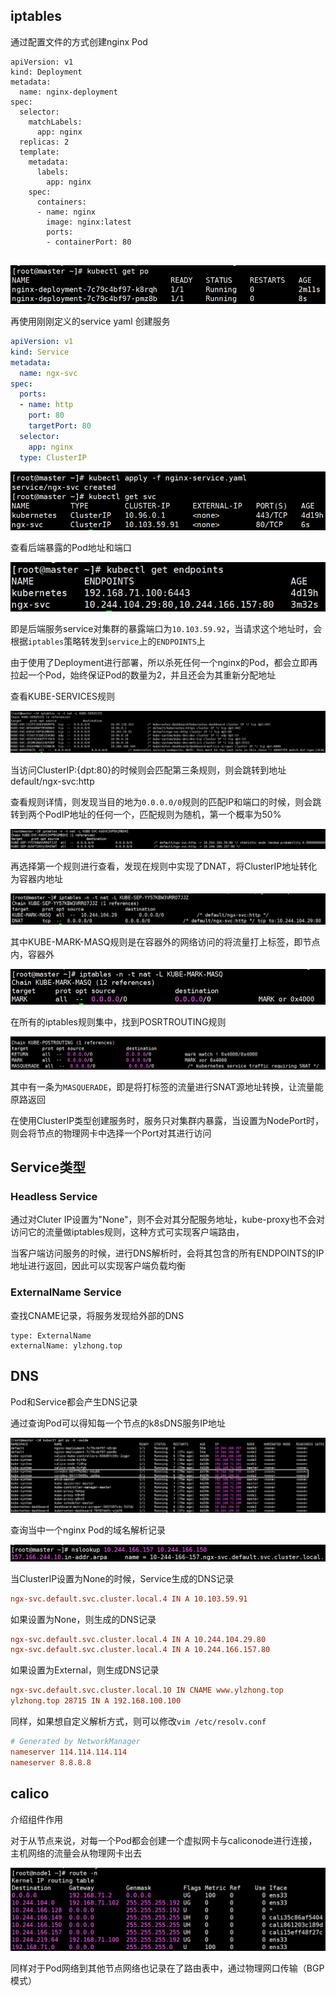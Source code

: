 ## iptables

通过配置文件的方式创建nginx Pod

```
apiVersion: v1
kind: Deployment
metadata:
  name: nginx-deployment
spec:
  selector:
    matchLabels:
      app: nginx
  replicas: 2
  template:
    metadata:
      labels:
        app: nginx
    spec:
      containers:
      - name: nginx
        image: nginx:latest
        ports:
        - containerPort: 80
    
```

![image-20250713184956466](./assets/image-20250713184956466.png)

再使用刚刚定义的service yaml 创建服务

```yaml
apiVersion: v1
kind: Service
metadata:
  name: ngx-svc
spec:
  ports:
  - name: http
    port: 80
    targetPort: 80
  selector:
    app: nginx
  type: ClusterIP
```

![image-20250713185230331](./assets/image-20250713185230331.png)

查看后端暴露的Pod地址和端口

![image-20250713185548318](./assets/image-20250713185548318.png)

即是后端服务service对集群的暴露端口为`10.103.59.92`，当请求这个地址时，会根据`iptables`策略转发到`service`上的`ENDPOINTS`上

由于使用了Deployment进行部署，所以杀死任何一个nginx的Pod，都会立即再拉起一个Pod，始终保证Pod的数量为2，并且还会为其重新分配地址

查看KUBE-SERVICES规则

![image-20250713190434392](./assets/image-20250713190434392.png)

当访问ClusterIP:{dpt:80}的时候则会匹配第三条规则，则会跳转到地址 default/ngx-svc:http

查看规则详情，则发现当目的地为`0.0.0.0/0`规则的匹配IP和端口的时候，则会跳转到两个PodIP地址的任何一个，匹配规则为随机，第一个概率为50%

![image-20250713190712598](./assets/image-20250713190712598.png)

再选择第一个规则进行查看，发现在规则中实现了DNAT，将ClusterIP地址转化为容器内地址

![image-20250713191516775](./assets/image-20250713191516775.png)

其中KUBE-MARK-MASQ规则是在容器外的网络访问的将流量打上标签，即节点内，容器外

![image-20250713192052039](./assets/image-20250713192052039.png)

在所有的iptables规则集中，找到POSRTROUTING规则

![image-20250713200653916](./assets/image-20250713200653916.png)

其中有一条为`MASQUERADE`，即是将打标签的流量进行SNAT源地址转换，让流量能原路返回

在使用ClusterIP类型创建服务时，服务只对集群内暴露，当设置为NodePort时，则会将节点的物理网卡中选择一个Port对其进行访问

## Service类型

### Headless Service

通过对Cluter IP设置为"None"，则不会对其分配服务地址，kube-proxy也不会对访问它的流量做iptables规则，这种方式可实现客户端路由，

当客户端访问服务的时候，进行DNS解析时，会将其包含的所有ENDPOINTS的IP地址进行返回，因此可以实现客户端负载均衡

### ExternalName Service

查找CNAME记录，将服务发现给外部的DNS

```
type: ExternalName
externalName: ylzhong.top
```

## DNS

Pod和Service都会产生DNS记录

通过查询Pod可以得知每一个节点的k8sDNS服务IP地址

![image-20250713194518954](./assets/image-20250713194518954.png)

查询当中一个nginx Pod的域名解析记录

![image-20250713194800845](./assets/image-20250713194800845.png)

当ClusterIP设置为None的时候，Service生成的DNS记录

```toml
ngx-svc.default.svc.cluster.local.4 IN A 10.103.59.91
```

如果设置为None，则生成的DNS记录

```toml
ngx-svc.default.svc.cluster.local.4 IN A 10.244.104.29.80
ngx-svc.default.svc.cluster.local.4 IN A 10.244.166.157.80
```

如果设置为External，则生成DNS记录

```toml
ngx-svc.default.svc.cluster.local.10 IN CNAME www.ylzhong.top
ylzhong.top 28715 IN A 192.168.100.100
```

同样，如果想自定义解析方式，则可以修改`vim /etc/resolv.conf`

```conf
# Generated by NetworkManager
nameserver 114.114.114.114
nameserver 8.8.8.8           
```



## calico

介绍组件作用

对于从节点来说，对每一个Pod都会创建一个虚拟网卡与caliconode进行连接，主机网络的流量会从物理网卡出去

![image-20250713204812566](./assets/image-20250713204812566.png)

同样对于Pod网络到其他节点网络也记录在了路由表中，通过物理网口传输（BGP模式）